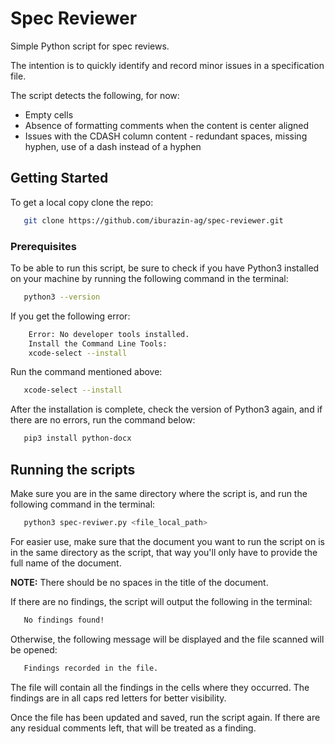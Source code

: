# Spec Reviewer
Simple Python script for spec reviews. 

The intention is to quickly identify and record minor issues in a specification file.

The script detects the following, for now: 
 - Empty cells 
 - Absence of formatting comments when the content is center aligned
 - Issues with the CDASH column content - redundant spaces, missing hyphen, use of a dash instead of a hyphen

## Getting Started

To get a local copy clone the repo: 
```sh
   git clone https://github.com/iburazin-ag/spec-reviewer.git
```

### Prerequisites

To be able to run this script, be sure to check if you have Python3 installed on your machine by running the following command in the terminal:
```sh
   python3 --version
```
If you get the following error:
```sh
    Error: No developer tools installed.
    Install the Command Line Tools:
    xcode-select --install
```
Run the command mentioned above:
```sh
   xcode-select --install
```
After the installation is complete, check the version of Python3 again, and if there are no errors, run the command below:
```sh
   pip3 install python-docx
```

## Running the scripts

Make sure you are in the same directory where the script is, and run the following command in the terminal:
```sh
   python3 spec-reviwer.py <file_local_path>
```
For easier use, make sure that the document you want to run the script on is in the same directory as the script, that way you'll only have to provide the full name of the document.

**NOTE:** There should be no spaces in the title of the document. 

If there are no findings, the script will output the following in the terminal:
```sh
   No findings found!
```
Otherwise, the following message will be displayed and the file scanned will be opened:
```sh
   Findings recorded in the file.
```
The file will contain all the findings in the cells where they occurred. The findings are in all caps red letters for better visibility.

Once the file has been updated and saved, run the script again. If there are any residual comments left, that will be treated as a finding. 